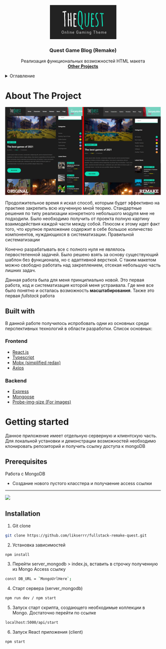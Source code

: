 <div align="center">
  <a href="https://github.com/othneildrew/Best-README-Template">
    <img src="https://github.com/likserrr/fullstack-remake-quest/blob/master/.media/QuestLogo.png" alt="Logo" width="215" height="110">
  </a>

  <h3 align="center">Quest Game Blog (Remake)</h3>

  <p align="center">
    Реализация функциональных возможностей HTML макета
    <br />
    <a href="https://github.com/likserrr/"><strong>Other Projects</strong></a>
  </p>
</div>

<details><summary>Оглавление</summary>

   <ol>
    <li>
      <a href="#about-the-project">About The Project</a>
      <ul>
        <li><a href="#built-with">Built With</a></li>
      </ul>
    </li>
    <li>
      <a href="#getting-started">Getting Started</a>
      <ul>
        <li><a href="#prerequisites">Prerequisites</a></li>
        <li><a href="#installation">Installation</a></li>
      </ul>
    </li>
    <li><a href="#usage">Usage</a></li>
    <li><a href="#roadmap">Roadmap</a></li>
    <li><a href="#contributing">Contributing</a></li>
    <li><a href="#license">License</a></li>
    <li><a href="#contact">Contact</a></li>
    <li><a href="#acknowledgments">Acknowledgments</a></li>
  </ol>

</details>

# About The Project

<img src="https://github.com/likserrr/fullstack-remake-quest/blob/master/.media/MainScreen.jpg" width="800px">

Продолжительное время я искал способ, которым будет эффективно на практике закрепить всю изученную мной теорию. Стандартные решения по типу реализации конкретного небольшого модуля мне не подходили. Было необходимо получить от проекта полную картину взаимодействия каждой части между собой. Плюсом к этому идет факт того, что крупное приложение содержит в себе большое количество компонентов, нуждающихся в систематизации. Правильной систематизации

Конечно разрабатывать все с полного нуля не являлось первостепенной задачей. Было решено взять за основу существующий шаблон без функционала, но с адаптивной версткой. С таким макетом можно свободно работать над закреплением, отсекая небольшую часть лишних задач.

Данная работа была для меня принципиально новой. Это первая работа, код и систематизация которой меня устраивала. Где мне все было понятно и осталась возможность **масштабирования**. Также это первая *fullstack* работа

## Built with

В данной работе получилось испробовать одни из основных среди перспективных технологий в области разработки. Список основных:
### Frontend
* [React.js](https://reactjs.org/)
* [Typescript](https://www.typescriptlang.org/)
* [Mobx (simplified redax)](https://mobx.js.org/)
* [Axios](https://axios-http.com/)
### Backend
* [Express](https://expressjs.com/)
* [Mongoose](https://mongoosejs.com/)
* [Probe-img-size (For images)](https://www.npmjs.com/package/probe-image-size)

# Getting started

Данное приложение имеет отдельную серверную и клиентскую часть. Для локальной установки и демонстрации возможностей необходимо клонировать репозиторий и получить ссылку доступа к mongoDB

## Prerequisites

Работа с MongoDB

* Создание нового пустого класстера и получаение access ссылки
---
<img src="https://github.com/likserrr/fullstack-remake-quest/blob/master/.media/MongoAccess.gif" width="800px">

## Installation

1. Git clone
  ```sh
  git clone https://github.com/likserrr/fullstack-remake-quest.git
  ```

2. Установка зависимостей
  ```sh
  npm install
  ```

3. Перейти server_mongodb > index.js, вставить в строчку полученную из Mongo Access ссылку
  ```sh
  const DB_URL = `MongoUrlHere`;
  ```
  
4. Старт сервера (server_mongodb)
  ```sh
  npm run dev / npm start
  ```
  
5. Запуск старт скрипта, создающего необходимые коллекции в Mongo. Достаточно перейти по ссылке
  ```sh
 localhost:5000/api/start
  ```
  
6. Запуск React приложения (client)
  ```sh
  npm start
  ```




